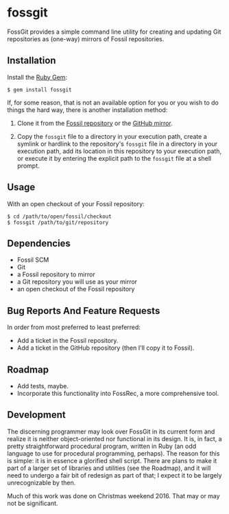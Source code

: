 # fossgit

FossGit provides a simple command line utility for creating and updating Git
repositories as (one-way) mirrors of Fossil repositories.

## Installation

Install the [Ruby Gem][gem]:

    $ gem install fossgit

If, for some reason, that is not an available option for you or you wish to do
things the hard way, there is another installation method:

1. Clone it from the [Fossil repository][frepo] or the [GitHub mirror][grepo].

2. Copy the `fossgit` file to a directory in your execution path, create a
   symlink or hardlink to the repository's `fossgit` file in a directory in
   your execution path, add its location in this repository to your execution
   path, or execute it by entering the explicit path to the `fossgit` file at a
   shell prompt.

## Usage

With an open checkout of your Fossil repository:

    $ cd /path/to/open/fossil/checkout
    $ fossgit /path/to/git/repository

## Dependencies

* Fossil SCM
* Git
* a Fossil repository to mirror
* a Git repository you will use as your mirror
* an open checkout of the Fossil repository

## Bug Reports And Feature Requests

In order from most preferred to least preferred:

* Add a ticket in the Fossil repository.
* Add a ticket in the GitHub repository (then I'll copy it to Fossil).

## Roadmap

* Add tests, maybe.
* Incorporate this functionality into FossRec, a more comprehensive tool.

## Development

The discerning programmer may look over FossGit in its current form and realize
it is neither object-oriented nor functional in its design.  It is, in fact, a
pretty straightforward procedural program, written in Ruby (an odd language to
use for procedural programming, perhaps).  The reason for this is simple: it is
in essence a glorified shell script.  There are plans to make it part of a
larger set of libraries and utilities (see the Roadmap), and it will need to
undergo a fair bit of redesign as part of that; I expect it to be largely
unrecognizable by then.

Much of this work was done on Christmas weekend 2016.  That may or may not be
significant.

[gem]: https://rubygems.org/gems/fossgit
[frepo]: https://fossrec.com/u/apotheon/fossgit
[grepo]: https://github.com/apotheon/fossgit
